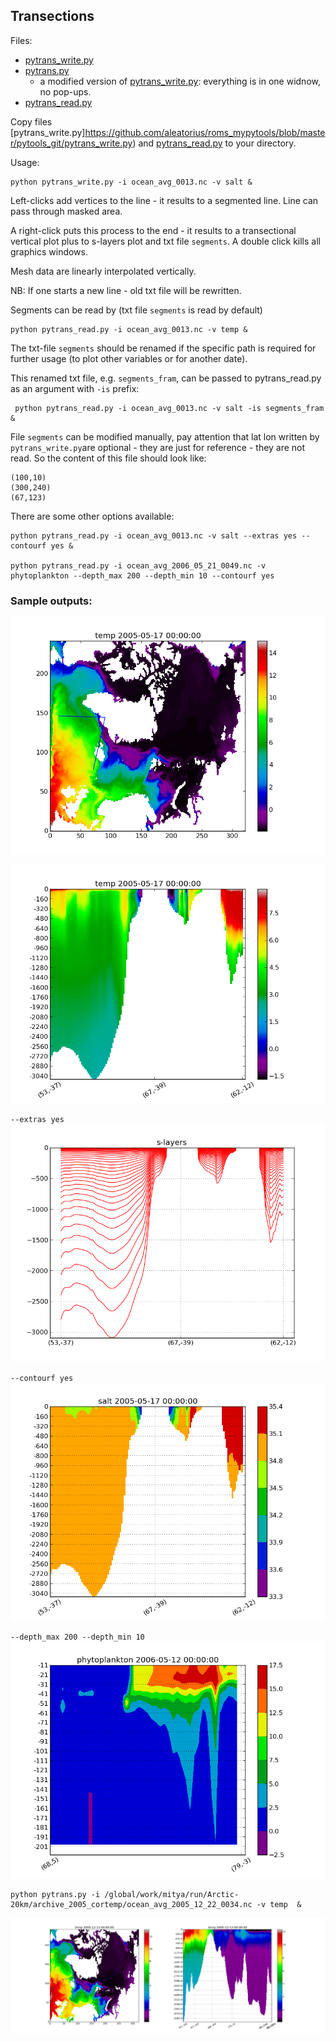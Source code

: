 ## Transections 

Files:

* [pytrans_write.py](https://github.com/aleatorius/roms_mypytools/blob/master/pytools_git/pytrans_write.py) 
* [pytrans.py](https://github.com/aleatorius/roms_mypytools/blob/master/pytools_git/pytrans.py)
  * a modified version of [pytrans_write.py](https://github.com/aleatorius/roms_mypytools/blob/master/pytools_git/pytrans_write.py): everything is in one widnow, no pop-ups. 
* [pytrans_read.py](https://github.com/aleatorius/roms_mypytools/blob/master/pytools_git/pytrans_read.py)

Copy files [pytrans_write.py]https://github.com/aleatorius/roms_mypytools/blob/master/pytools_git/pytrans_write.py) and [pytrans_read.py](https://github.com/aleatorius/roms_mypytools/blob/master/pytools_git/pytrans_read.py) to your directory.

Usage:
 
```
python pytrans_write.py -i ocean_avg_0013.nc -v salt &
```
Left-clicks add vertices to the line - it results to a segmented line. Line can pass through masked area.

A right-click puts this process to the end - it results to a transectional vertical plot plus to s-layers plot and txt file `segments`. 
A double click kills all graphics windows.

Mesh data are linearly interpolated vertically.

NB: If one starts a new line - old txt file will be rewritten.

Segments can be read by (txt file `segments` is read by default)
```
python pytrans_read.py -i ocean_avg_0013.nc -v temp &
```
The txt-file `segments` should be renamed if the specific path is required for further usage (to plot other variables or for another date).

This renamed txt file, e.g. `segments_fram`, can be passed to pytrans_read.py as an argument with `-is` prefix:
```
 python pytrans_read.py -i ocean_avg_0013.nc -v salt -is segments_fram &
```
File `segments` can be modified manually, pay attention that lat lon written by `pytrans_write.py`are optional - they are just for reference - they are not read. So the content of this file should look like:
```
(100,10)
(300,240)
(67,123)
```


There are some other options available:
```
python pytrans_read.py -i ocean_avg_0013.nc -v salt --extras yes --contourf yes & 

python pytrans_read.py -i ocean_avg_2006_05_21_0049.nc -v phytoplankton --depth_max 200 --depth_min 10 --contourf yes
```


### Sample outputs:

![pytrans](pytrans1.png)

![pytrans](pytrans3.png)

`--extras yes`
![pytrans](pytrans2.png)


`--contourf yes`
![pytrans](pytrans4.png)

`--depth_max 200 --depth_min 10`
![pytrans](phyto_depth.png)

```
python pytrans.py -i /global/work/mitya/run/Arctic-20km/archive_2005_cortemp/ocean_avg_2005_12_22_0034.nc -v temp  &
```

![pytrans](pytrans_nopop.png)

